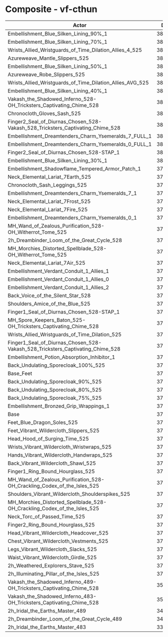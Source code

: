 # Composite - vf-cthun
| Actor | DPS | Increase |
|---|:---:|:---:|
|Embellishment_Blue_Silken_Lining_90%_1|389689|3.88%|
|Embellishment_Blue_Silken_Lining_70%_1|386552|3.04%|
|Wrists_Allied_Wristguards_of_Time_Dilation_Allies_4_525|384787|2.57%|
|Azureweave_Mantle_Slippers_525|383703|2.28%|
|Embellishment_Blue_Silken_Lining_50%_1|383466|2.22%|
|Azureweave_Robe_Slippers_525|383090|2.12%|
|Wrists_Allied_Wristguards_of_Time_Dilation_Allies_AVG_525|382773|2.03%|
|Embellishment_Blue_Silken_Lining_40%_1|381992|1.83%|
|Vakash_the_Shadowed_Inferno_528-OH_Tricksters_Captivating_Chime_528|381939|1.81%|
|Chronocloth_Gloves_Sash_525|381674|1.74%|
|Finger2_Seal_of_Diurnas_Chosen_528-Vakash_528_Tricksters_Captivating_Chime_528|381246|1.63%|
|Embellishment_Dreamtenders_Charm_Ysemeralds_7_FULL_1|380700|1.48%|
|Embellishment_Dreamtenders_Charm_Ysemeralds_0_FULL_1|380675|1.47%|
|Finger2_Seal_of_Diurnas_Chosen_528-STAP_1|380470|1.42%|
|Embellishment_Blue_Silken_Lining_30%_1|380308|1.38%|
|Embellishment_Shadowflame_Tempered_Armor_Patch_1|379637|1.20%|
|Neck_Elemental_Lariat_7Earth_525|379617|1.19%|
|Chronocloth_Sash_Leggings_525|379366|1.13%|
|Embellishment_Dreamtenders_Charm_Ysemeralds_7_1|379340|1.12%|
|Neck_Elemental_Lariat_7Frost_525|379337|1.12%|
|Neck_Elemental_Lariat_7Fire_525|379325|1.11%|
|Embellishment_Dreamtenders_Charm_Ysemeralds_0_1|379202|1.08%|
|MH_Wand_of_Zealous_Purification_528-OH_Witherrot_Tome_525|379089|1.05%|
|2h_Dreambinder_Loom_of_the_Great_Cycle_528|379075|1.05%|
|MH_Morchies_Distorted_Spellblade_528-OH_Witherrot_Tome_525|378985|1.02%|
|Neck_Elemental_Lariat_7Air_525|378490|0.89%|
|Embellishment_Verdant_Conduit_1_Allies_1|378251|0.83%|
|Embellishment_Verdant_Conduit_1_Allies_0|378146|0.80%|
|Embellishment_Verdant_Conduit_1_Allies_2|378126|0.80%|
|Back_Voice_of_the_Silent_Star_528|377643|0.67%|
|Shoulders_Amice_of_the_Blue_525|377391|0.60%|
|Finger1_Seal_of_Diurnas_Chosen_528-STAP_1|376897|0.47%|
|MH_Spore_Keepers_Baton_525-OH_Tricksters_Captivating_Chime_528|376566|0.38%|
|Wrists_Allied_Wristguards_of_Time_Dilation_525|376498|0.36%|
|Finger1_Seal_of_Diurnas_Chosen_528-Vakash_528_Tricksters_Captivating_Chime_528|376161|0.27%|
|Embellishment_Potion_Absorption_Inhibitor_1|375996|0.23%|
|Back_Undulating_Sporecloak_100%_525|375803|0.18%|
|Base_Feet|375779|0.17%|
|Back_Undulating_Sporecloak_90%_525|375648|0.13%|
|Back_Undulating_Sporecloak_80%_525|375536|0.10%|
|Back_Undulating_Sporecloak_75%_525|375388|0.07%|
|Embellishment_Bronzed_Grip_Wrappings_1|375252|0.03%|
|Base|375142|0.00%|
|Feet_Blue_Dragon_Soles_525|375015|-0.03%|
|Feet_Vibrant_Wildercloth_Slippers_525|374899|-0.06%|
|Head_Hood_of_Surging_Time_525|374834|-0.08%|
|Wrists_Vibrant_Wildercloth_Wristwraps_525|374819|-0.09%|
|Hands_Vibrant_Wildercloth_Handwraps_525|374792|-0.09%|
|Back_Vibrant_Wildercloth_Shawl_525|374651|-0.13%|
|Finger1_Ring_Bound_Hourglass_525|374560|-0.16%|
|MH_Wand_of_Zealous_Purification_528-OH_Crackling_Codex_of_the_Isles_525|374372|-0.21%|
|Shoulders_Vibrant_Wildercloth_Shoulderspikes_525|374347|-0.21%|
|MH_Morchies_Distorted_Spellblade_528-OH_Crackling_Codex_of_the_Isles_525|374334|-0.22%|
|Neck_Torc_of_Passed_Time_525|373772|-0.37%|
|Finger2_Ring_Bound_Hourglass_525|373596|-0.41%|
|Head_Vibrant_Wildercloth_Headcover_525|373560|-0.42%|
|Chest_Vibrant_Wildercloth_Vestments_525|373229|-0.51%|
|Legs_Vibrant_Wildercloth_Slacks_525|373118|-0.54%|
|Waist_Vibrant_Wildercloth_Girdle_525|373062|-0.55%|
|2h_Weathered_Explorers_Stave_525|372778|-0.63%|
|2h_Illuminating_Pillar_of_the_Isles_525|372224|-0.78%|
|Vakash_the_Shadowed_Inferno_489-OH_Tricksters_Captivating_Chime_528|357087|-4.81%|
|Vakash_the_Shadowed_Inferno_483-OH_Tricksters_Captivating_Chime_528|353969|-5.64%|
|2h_Iridal_the_Earths_Master_489|343957|-8.31%|
|2h_Dreambinder_Loom_of_the_Great_Cycle_489|343204|-8.51%|
|2h_Iridal_the_Earths_Master_483|339301|-9.55%|
